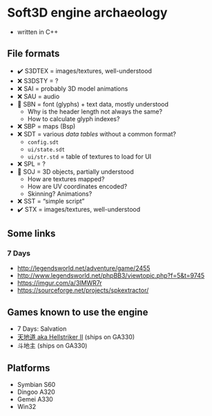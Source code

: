# Soft3D engine archaeology

- written in C++

## File formats

- ✔️ S3DTEX = images/textures, well-understood
- ❌ S3DSTY = ?
- ❌ SAI = probably 3D model animations
- ❌ SAU = audio
- 🔧 SBN = font (glyphs) + text data, mostly understood
  - Why is the header length not always the same?
  - How to calculate glyph indexes?
- ❌ SBP = maps (Bsp)
- ❌ SDT = various _data tables_ without a common format?
  - `config.sdt`
  - `ui/state.sdt`
  - `ui/str.std` = table of textures to load for UI
- ❌ SPL = ?
- 🔧 SOJ = 3D objects, partially understood
  - How are textures mapped?
  - How are UV coordinates encoded?
  - Skinning? Animations?
- ❌ SST = “simple script”
- ✔️ STX = images/textures, well-understood

## Some links

### 7 Days

- http://legendsworld.net/adventure/game/2455
- http://www.legendsworld.net/phpBB3/viewtopic.php?f=5&t=9745
- https://imgur.com/a/3IMWR7r
- https://sourceforge.net/projects/spkextractor/

## Games known to use the engine

- 7 Days: Salvation
- [天地道 aka Hellstriker II](https://www.google.com/search?q=天地道+dingoo&tbm=isch) (ships on GA330)
- 斗地主 (ships on GA330)

## Platforms

- Symbian S60
- Dingoo A320
- Gemei A330
- Win32
